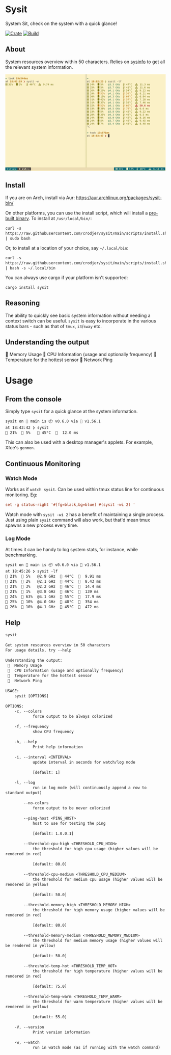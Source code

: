 # Sysit
System Sit, check on the system with a quick glance!

[![Crate](https://img.shields.io/crates/v/sysit.svg)](https://crates.io/crates/sysit)
[![Build](https://github.com/crodjer/sysit/workflows/CI/badge.svg?branch=main)](https://github.com/crodjer/sysit/actions?workflow=CI)

## About
System resources overview within 50 characters. Relies on
[sysinfo](https://github.com/GuillaumeGomez/sysinfo) to get all the relevant system
information.

![sysit with tmux](https://raw.githubusercontent.com/crodjer/sysit/main/assets/sysit-on-tmux.png)

## Install
If you are on Arch, install via Aur: https://aur.archlinux.org/packages/sysit-bin/

On other platforms, you can use the install script, which will install
a [pre-built binary](https://github.com/crodjer/sysit/releases/latest).
To install at `/usr/local/bin/`:
```
curl -s https://raw.githubusercontent.com/crodjer/sysit/main/scripts/install.sh | sudo bash
```
Or, to install at a location of your choice, say `~/.local/bin`:
```
curl -s https://raw.githubusercontent.com/crodjer/sysit/main/scripts/install.sh | bash -s ~/.local/bin
```

You can always use cargo if your platform isn't supported:
```
cargo install sysit
```


## Reasoning
The ability to quickly see basic system information without needing a
context switch can be useful. `sysit` is easy to incorporate in the
various status bars - such as that of `tmux`, `i3`/`sway` etc.

## Understanding the output
  Memory Usage
  CPU Information (usage and optionally frequency)
  Temperature for the hottest sensor
  Network Ping

# Usage

## From the console
Simply type `sysit` for a quick glance at the system information.
```
sysit on  main is 📦 v0.6.0 via 🦀 v1.56.1
at 18:43:42 ❯ sysit
 21%   5%    45°C    12.0 ms
```

This can also be used with a desktop manager's applets. For example,
Xfce's `genmon`.

## Continuous Monitoring
### Watch Mode
Works as if `watch sysit`. Can be used within tmux status line for
continuous monitoring. Eg:
```tmux.conf
set -g status-right '#[fg=black,bg=blue] #(sysit -wi 2) '
```
Watch mode with `sysit -wi 2` has a benefit of maintaining a single
process. Just using plain `sysit` command will also work, but that'd
mean tmux spawns a new process every time.

### Log Mode
At times it can be handy to log system stats, for instance, while
benchmarking.
```
sysit on  main is 📦 v0.6.0 via 🦀 v1.56.1
at 18:45:26 ❯ sysit -lf
 21%   5%   @2.9 GHz   44°C    9.91 ms
 21%   2%   @2.1 GHz   44°C    8.43 ms
 21%   3%   @2.2 GHz   46°C    14.4 ms
 21%   1%   @3.8 GHz   46°C    139 ms
 24%   63%  @4.1 GHz   55°C    17.9 ms
 25%   10%  @4.0 GHz   48°C    354 ms
 26%   10%  @4.1 GHz   45°C    472 ms
```

## Help
```
sysit

Get system resources overview in 50 characters
For usage details, try --help

Understanding the output:
   Memory Usage
   CPU Information (usage and optionally frequency)
   Temperature for the hottest sensor
   Network Ping

USAGE:
    sysit [OPTIONS]

OPTIONS:
    -c, --colors
            force output to be always colorized

    -f, --frequency
            show CPU frequency

    -h, --help
            Print help information

    -i, --interval <INTERVAL>
            update interval in seconds for watch/log mode

            [default: 1]

    -l, --log
            run in log mode (will continuously append a row to standard output)

        --no-colors
            force output to be never colorized

        --ping-host <PING_HOST>
            host to use for testing the ping

            [default: 1.0.0.1]

        --threshold-cpu-high <THRESHOLD_CPU_HIGH>
            the threshold for high cpu usage (higher values will be rendered in red)

            [default: 80.0]

        --threshold-cpu-medium <THRESHOLD_CPU_MEDIUM>
            the threshold for medium cpu usage (higher values will be rendered in yellow)

            [default: 50.0]

        --threshold-memory-high <THRESHOLD_MEMORY_HIGH>
            the threshold for high memory usage (higher values will be rendered in red)

            [default: 80.0]

        --threshold-memory-medium <THRESHOLD_MEMORY_MEDIUM>
            the threshold for medium memory usage (higher values will be rendered in yellow)

            [default: 50.0]

        --threshold-temp-hot <THRESHOLD_TEMP_HOT>
            the threshold for high temperature (higher values will be rendered in red)

            [default: 75.0]

        --threshold-temp-warm <THRESHOLD_TEMP_WARM>
            the threshold for warm temperature (higher values will be rendered in yellow)

            [default: 55.0]

    -V, --version
            Print version information

    -w, --watch
            run in watch mode (as if running with the watch command)
```
